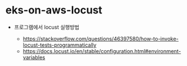 # eks-on-aws-locust

* 프로그램에서 locust 실행방법
  
  - https://stackoverflow.com/questions/46397580/how-to-invoke-locust-tests-programmatically
  - https://docs.locust.io/en/stable/configuration.html#environment-variables

